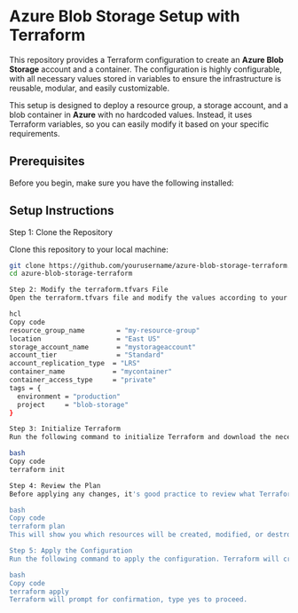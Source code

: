 # Azure Blob Storage Setup with Terraform

This repository provides a Terraform configuration to create an **Azure Blob Storage** account and a container. The configuration is highly configurable, with all necessary values stored in variables to ensure the infrastructure is reusable, modular, and easily customizable. 

This setup is designed to deploy a resource group, a storage account, and a blob container in **Azure** with no hardcoded values. Instead, it uses Terraform variables, so you can easily modify it based on your specific requirements.

## Prerequisites

Before you begin, make sure you have the following installed:

## Setup Instructions

Step 1: Clone the Repository

Clone this repository to your local machine:

```bash
git clone https://github.com/yourusername/azure-blob-storage-terraform.git
cd azure-blob-storage-terraform

Step 2: Modify the terraform.tfvars File
Open the terraform.tfvars file and modify the values according to your requirements. Below are the key variables you can customize:

hcl
Copy code
resource_group_name        = "my-resource-group"
location                   = "East US"
storage_account_name       = "mystorageaccount"
account_tier               = "Standard"
account_replication_type  = "LRS"
container_name            = "mycontainer"
container_access_type     = "private"
tags = {
  environment = "production"
  project     = "blob-storage"
}

Step 3: Initialize Terraform
Run the following command to initialize Terraform and download the necessary providers:

bash
Copy code
terraform init

Step 4: Review the Plan
Before applying any changes, it's good practice to review what Terraform plans to do. Use the following command to generate the execution plan:

bash
Copy code
terraform plan
This will show you which resources will be created, modified, or destroyed.

Step 5: Apply the Configuration
Run the following command to apply the configuration. Terraform will create the resources in your Azure account as per the defined configuration:

bash
Copy code
terraform apply
Terraform will prompt for confirmation, type yes to proceed.
